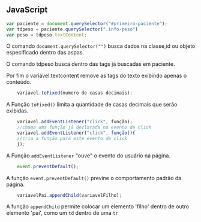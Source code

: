 ## JavaScript

~~~javascript
var paciente = document.querySelector("#primeiro-paciente");
var tdpeso = paciente.querySelector(".info-peso")
var peso = tdpeso.textContent;
~~~
O comando <code>document.querySelector("")</code> busca dados na classe,id ou objeto especificado dentro das aspas.

O comando tdpeso busca dentro das tags já buscadas em paciente.

Por fim o variável.textcontent remove as tags do texto exibindo apenas o conteúdo.

~~~javascript
    variavel.toFixed(numero de casas decimais);
~~~
A Função <code>toFixed()</code> limita a quantidade de casas decimais que serão exibidas.

~~~javascript
    variavel.addEventListener("click", função);
    //chama uma função já declarada no evento de click
    variavel.addEventListener("click", função(){
    //cria a função para este evento de click
    });
~~~
A Função <code>addEventListener</code> "ouve" o evento do usuário na página.

~~~javascript
    event.preventDefault();
~~~
A função <code>event.preventDefault()</code> previne o comportamento padrão da página.

~~~javascript
    variavelPai.appendChild(variavelFilho);
~~~
A função <code>appendChild</code> permite colocar um elemento 'filho'  dentro de outro elemento 'pai', como um <code>td</code> dentro de uma <code>tr</code>